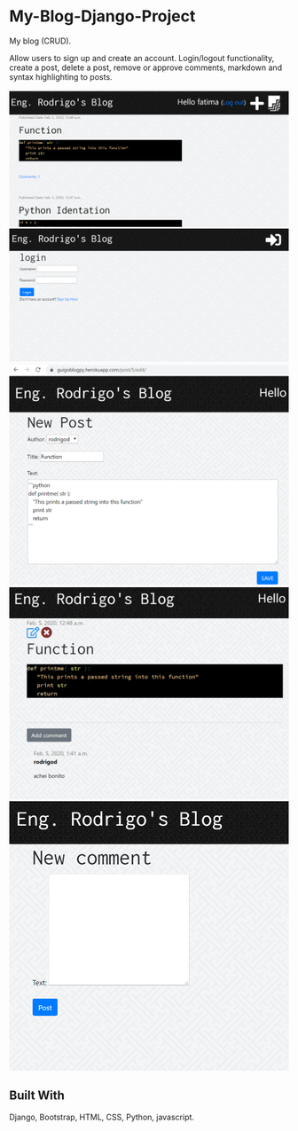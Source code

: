 # My-Blog-Django-Project
My blog (CRUD).

Allow users to sign up and create an account. Login/logout functionality, create a post, delete a post, remove or approve comments, markdown and syntax highlighting to posts.

![myblog](https://github.com/engineerGuigo/My-Blog-Django-Project/blob/master/blog1.png)
![myblog](https://github.com/engineerGuigo/My-Blog-Django-Project/blob/master/blog2.png)
![myblog](https://github.com/engineerGuigo/My-Blog-Django-Project/blob/master/blog3.png)
![myblog](https://github.com/engineerGuigo/My-Blog-Django-Project/blob/master/blog4.png)
![myblog](https://github.com/engineerGuigo/My-Blog-Django-Project/blob/master/blog5.png)

## Built With
Django, Bootstrap, HTML, CSS, Python, javascript.

